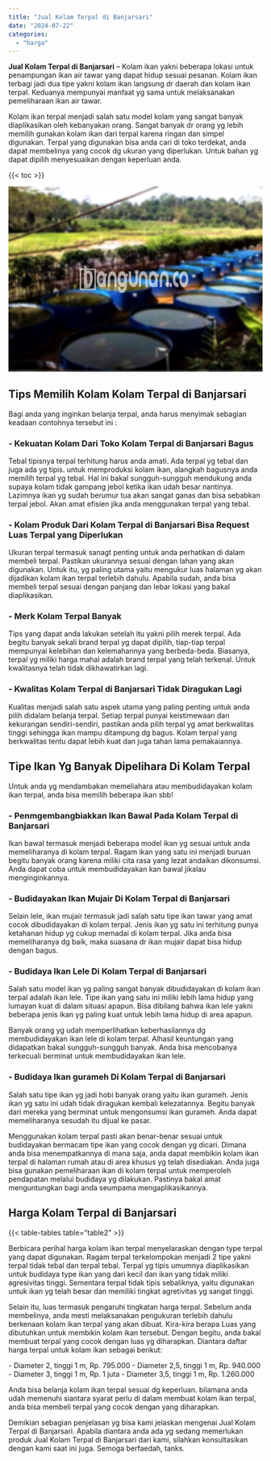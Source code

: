```yaml
---
title: "Jual Kolam Terpal di Banjarsari"
date: "2024-07-22"
categories: 
  - "harga"
---
```


**Jual Kolam Terpal di Banjarsari** – Kolam ikan yakni beberapa lokasi untuk penampungan ikan air tawar yang dapat hidup sesuai pesanan. Kolam ikan terbagi jadi dua tipe yakni kolam ikan langsung dr daerah dan kolam ikan terpal. Keduanya mempunyai manfaat yg sama untuk melaksanakan pemeliharaan ikan air tawar.

Kolam ikan terpal menjadi salah satu model kolam yang sangat banyak diaplikasikan oleh kebanyakan orang. Sangat banyak dr orang yg lebih memilih gunakan kolam ikan dari terpal karena ringan dan simpel digunakan. Terpal yang digunakan bisa anda cari di toko terdekat, anda dapat membelinya yang cocok dg ukuran yang diperlukan. Untuk bahan yg dapat dipilih menyesuaikan dengan keperluan anda.

{{< toc >}}

![Jual Kolam Terpal di Banjarsari](/images/jual-kolam-terpal-08.png)

## Tips Memilih Kolam Kolam Terpal di Banjarsari

Bagi anda yang inginkan belanja terpal, anda harus menyimak sebagian keadaan contohnya tersebut ini :

### \- Kekuatan Kolam Dari Toko Kolam Terpal di Banjarsari Bagus

Tebal tipisnya terpal terhitung harus anda amati. Ada terpal yg tebal dan juga ada yg tipis. untuk memproduksi kolam ikan, alangkah bagusnya anda memilih terpal yg tebal. Hal ini bakal sungguh-sungguh mendukung anda supaya kolam tidak gampang jebol ketika ikan udah besar nantinya. Lazimnya ikan yg sudah berumur tua akan sangat ganas dan bisa sebabkan terpal jebol. Akan amat efisien jika anda menggunakan terpal yang tebal.

### \- Kolam Produk Dari Kolam Terpal di Banjarsari Bisa Request Luas Terpal yang Diperlukan

Ukuran terpal termasuk sanagt penting untuk anda perhatikan di dalam membeli terpal. Pastikan ukurannya sesuai dengan lahan yang akan digunakan. Untuk itu, yg paling utama yaitu mengukur luas halaman yg akan dijadikan kolam ikan terpal terlebih dahulu. Apabila sudah, anda bisa membeli terpal sesuai dengan panjang dan lebar lokasi yang bakal diaplikasikan.

### \- Merk Kolam Terpal Banyak

Tips yang dapat anda lakukan setelah itu yakni pilih merek terpal. Ada begitu banyak sekali brand terpal yg dapat dipilih, tiap-tiap terpal mempunyai kelebihan dan kelemahannya yang berbeda-beda. Biasanya, terpal yg miliki harga mahal adalah brand terpal yang telah terkenal. Untuk kwalitasnya telah tidak dikhawatirkan lagi.

### \- Kwalitas Kolam Terpal di Banjarsari Tidak Diragukan Lagi

Kualitas menjadi salah satu aspek utama yang paling penting untuk anda pilih didalam belanja terpal. Setiap terpal punyai keistimewaan dan kekurangan sendiri-sendiri, pastikan anda pilih terpal yg amat berkwalitas tinggi sehingga ikan mampu ditampung dg bagus. Kolam terpal yang berkwalitas tentu dapat lebih kuat dan juga tahan lama pemakaiannya.

## Tipe Ikan Yg Banyak Dipelihara Di Kolam Terpal

Untuk anda yg mendambakan memeliahara atau membudidayakan kolam ikan terpal, anda bisa memilih beberapa ikan sbb!

### \- Penmgembangbiakkan Ikan Bawal Pada Kolam Terpal di Banjarsari

Ikan bawal termasuk menjadi beberapa model ikan yg sesuai untuk anda memeliharanya di kolam terpal. Ragam ikan yang satu ini menjadi buruan begitu banyak orang karena miliki cita rasa yang lezat andaikan dikonsumsi. Anda dapat coba untuk membudidayakan kan bawal jikalau menginginkannya.

### \- Budidayakan Ikan Mujair Di Kolam Terpal di Banjarsari

Selain lele, ikan mujair termasuk jadi salah satu tipe ikan tawar yang amat cocok dibudidayakan di kolam terpal. Jenis ikan yg satu ini terhitung punya ketahanan hidup yg cukup memadai di kolam terpal. Jika anda bisa memeliharanya dg baik, maka suasana dr ikan mujair dapat bisa hidup dengan bagus.

### \- Budidaya Ikan Lele Di Kolam Terpal di Banjarsari

Salah satu model ikan yg paling sangat banyak dibudidayakan di kolam ikan terpal adalah ikan lele. Tipe ikan yang satu ini miliki lebih lama hidup yang lumayan kuat di dalam situasi apapun. Bisa dibilang bahwa ikan lele yakni beberapa jenis ikan yg paling kuat untuk lebih lama hidup di area apapun.

Banyak orang yg udah memperlihatkan keberhasilannya dg membudidayakan ikan lele di kolam terpal. Alhasil keuntungan yang didapatkan bakal sungguh-sungguh banyak. Anda bisa mencobanya terkecuali berminat untuk membudidayakan ikan lele.

### \- Budidaya Ikan gurameh Di Kolam Terpal di Banjarsari

Salah satu tipe ikan yg jadi hobi banyak orang yaitu ikan gurameh. Jenis ikan yg satu ini udah tidak diragukan kembali kelezatannya. Begitu banyak dari mereka yang berminat untuk mengonsumsi ikan gurameh. Anda dapat memeliharanya sesudah itu dijual ke pasar.

Menggunakan kolam terpal pasti akan benar-benar sesuai untuk budidayakan bermacam tipe ikan yang cocok dengan yg dicari. Dimana anda bisa menempatkannya di mana saja, anda dapat membikin kolam ikan terpal di halaman rumah atau di area khusus yg telah disediakan. Anda juga bisa gunakan pemeliharaan ikan di kolam terpal untuk memperoleh pendapatan melalui budidaya yg dilakukan. Pastinya bakal amat menguntungkan bagi anda seumpama mengaplikasikannya.

## Harga Kolam Terpal di Banjarsari

{{< table-tables table="table2" >}}

Berbicara perihal harga kolam ikan terpal menyelaraskan dengan type terpal yang dapat digunakan. Ragam terpal terkelompokan menjadi 2 tipe yakni terpal tidak tebal dan terpal tebal. Terpal yg tipis umumnya diaplikasikan untuk budidaya type ikan yang dari kecil dan ikan yang tidak miliki agresivitas tinggi. Sementara terpal tidak tipis sebaliknya, yaitu digunakan untuk ikan yg telah besar dan memiliki tingkat agretivitas yg sangat tinggi.

Selain itu, luas termasuk pengaruhi tingkatan harga terpal. Sebelum anda membelinya, anda mesti melaksanakan pengukuran terlebih dahulu berkenaan kolam ikan terpal yang akan dibuat. Kira-kira berapa Luas yang dibutuhkan untuk membikin kolam ikan tersebut. Dengan begitu, anda bakal membuat terpal yang cocok dengan luas yg diharapkan. Diantara daftar harga terpal untuk kolam ikan sebagai berikut:

\- Diameter 2, tinggi 1 m, Rp. 795.000 - Diameter 2,5, tinggi 1 m, Rp. 940.000 - Diameter 3, tinggi 1 m, Rp. 1 juta - Diameter 3,5, tinggi 1 m, Rp. 1.260.000

Anda bisa belanja kolam ikan terpal sesuai dg keperluan. bilamana anda udah memenuhi siantara syarat perlu di dalam membuat kolam ikan terpal, anda bisa membeli terpal yang cocok dengan yang diharapkan.

Demikian sebagian penjelasan yg bisa kami jelaskan mengenai Jual Kolam Terpal di Banjarsari. Apabila diantara anda ada yg sedang memerlukan produk Jual Kolam Terpal di Banjarsari dari kami, silahkan konsultasikan dengan kami saat ini juga. Semoga berfaedah, tanks.
